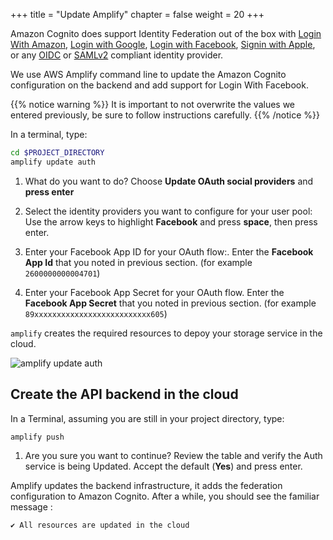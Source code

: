+++
title = "Update Amplify"
chapter = false
weight = 20
+++

Amazon Cognito does support Identity Federation out of the box with [Login With Amazon](https://login.amazon.com/), [Login with Google](https://developers.google.com/identity/sign-in/web/sign-in), [Login with Facebook](https://developers.facebook.com/docs/facebook-login/), [Signin with Apple](https://aws.amazon.com/blogs/security/how-to-set-up-sign-in-with-apple-for-amazon-cognito/), or any [OIDC](https://openid.net/connect/) or [SAMLv2](https://en.wikipedia.org/wiki/SAML_2.0) compliant identity provider.  

We use AWS Amplify command line to update the Amazon Cognito configuration on the backend and add support for Login With Facebook.

{{% notice warning %}}
It is important to not overwrite the values we entered previously, be sure to follow instructions carefully.
{{% /notice %}}

In a terminal, type:

```bash
cd $PROJECT_DIRECTORY
amplify update auth
```

1. What do you want to do? Choose **Update OAuth social providers** and **press enter** 

1. Select the identity providers you want to configure for your user pool:  Use the arrow keys to highlight **Facebook** and press **space**, then press enter.

1. Enter your Facebook App ID for your OAuth flow:.  Enter the **Facebook App Id** that you noted in previous section. (for example `2600000000004701`)

1. Enter your Facebook App Secret for your OAuth flow. Enter the **Facebook App Secret** that you noted in previous section. (for example `89xxxxxxxxxxxxxxxxxxxxxxxxxx605`)

`amplify` creates the required resources to depoy your storage service in the cloud.

![amplify update auth](/images/70-20-amplify-1.png)

## Create the API backend in the cloud

In a Terminal, assuming you are still in your project directory, type:

```bash
amplify push
```

1. Are you sure you want to continue? Review the table and verify the Auth service is being Updated.  Accept the default (**Yes**) and press enter.

Amplify updates the backend infrastructure, it adds the federation configuration to Amazon Cognito.  After a while, you should see the familiar message :

```text
✔ All resources are updated in the cloud
```


